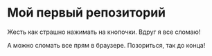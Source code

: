 # Мой первый репозиторий

Жесть как страшно нажимать на кнопочки. Вдруг я все сломаю!

А можно сломать все прям в браузере. Позориться, так до конца!
